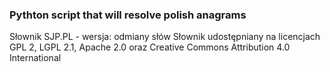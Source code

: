 ### Pythton script that will resolve polish anagrams

Słownik SJP.PL - wersja: odmiany słów
Słownik udostępniany na licencjach GPL 2, LGPL 2.1,
Apache 2.0 oraz Creative Commons Attribution 4.0 International